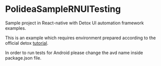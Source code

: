 # PolideaSampleRNUITesting
Sample project in React-native with Detox UI automation framework examples.

This is an example which requires environment prepared according to the official detox [tutorial](https://github.com/wix/detox/blob/master/docs/Introduction.GettingStarted.md).

In order to run tests for Android please change the avd name inside package.json file.



